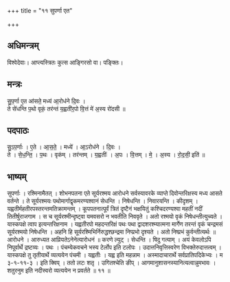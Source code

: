 +++
title = "११ सुपर्णा एत"

+++
## अधिमन्त्रम्
विश्वेदेवाः। आप्त्यस्त्रितः कुत्स आङ्गिरसो वा। पङ्क्तिः।

## मन्त्रः
सु॒प॒र्णा ए॒त आ॑सते॒ मध्य॑ आ॒रोध॑ने दि॒वः ।  
ते से॑धन्ति प॒थो वृकं॒ तर॑न्तं य॒ह्वती॑र॒पो वि॒त्तं मे॑ अ॒स्य रो॑दसी ॥

## पदपाठः
सु॒ऽप॒र्णाः । ए॒ते । आ॒स॒ते॒ । मध्ये॑ । आ॒ऽरोध॑ने । दि॒वः ।  
ते । से॒ध॒न्ति॒ । प॒थः । वृक॑म् । तर॑न्तम् । य॒ह्वतीः॑ । अ॒पः । वि॒त्तम् । मे॒ । अ॒स्य । रो॒द॒सी॒ इति॑ ॥

## भाष्यम्
सुपर्णाः । रश्मिनामैतत् । शोभनपतना एते सूर्यरश्मय आरोधने सर्वस्यावरके व्याप्ते दिवोन्तरिक्षस्य मध्य आसते वर्तन्ते । ते सूर्यरश्मयः पथोमार्गाद्वृकमरण्यश्वानं सेधन्ति । निषेधन्ति । निवारयन्ति । कीदृशम् । यह्वतीर्महतीरपस्तरन्तमतिक्रामन्तम् । कूपपतनात्पूर्वं त्रितं दृष्टैनं भक्षयितुं कश्चिदरण्यश्वा महतीं नदीं तितीर्षुराजगाम । स च सूर्यरश्मीन्दृष्ट्वा यमवसरो न भवतीति निववृते । अतो रश्मयो वृकं निषेधन्तीत्युच्यते । यास्कपक्षे त्वाप इत्यन्तरिक्षनाम । यह्वतीरपो महदन्तरिक्षं पथः पथा द्वादशरश्म्यात्मना मार्गेण तरन्तं वृकं चन्द्रमसं सूर्यरश्मयो निषेधन्ति । अहनि हि सूर्यरश्मिभिर्निरुद्धश्छन्द्रमा निप्प्रभो दृश्यते । अतो निष्प्रभं कुर्वन्तीत्यर्थः ॥ आरोधने । आरुध्यत आव्रियतेऽनेनेत्यारोधनं ॥ करणे ल्युट् । सेधन्ति । षिदु गत्याम् । अयं केवलोऽपि निपूर्वार्थे द्रष्टव्यः । पथः । पंचम्येकवचने भस्य टेर्लोप इति टलोपः । उदात्तनिवृत्तिस्वरेण विभक्तेरुदात्तत्वम् । यास्कपक्षे तु तृतीयार्थे व्यत्ययेन पंचमी । यह्वतीः । यह्व इति महन्नाम । अस्मादाचारार्थे सर्वप्रातिपदिकेभ्यः । म ३-१-११-३ । इति क्विप् । ततो लटः शतृ । उगितश्चेति ङीप् । आगमानुशासनस्यानित्यत्वान्नुमभावः । शतुरनुम इति नदीस्वरो व्यत्ययेन न प्रवर्तते ॥ ११ ॥